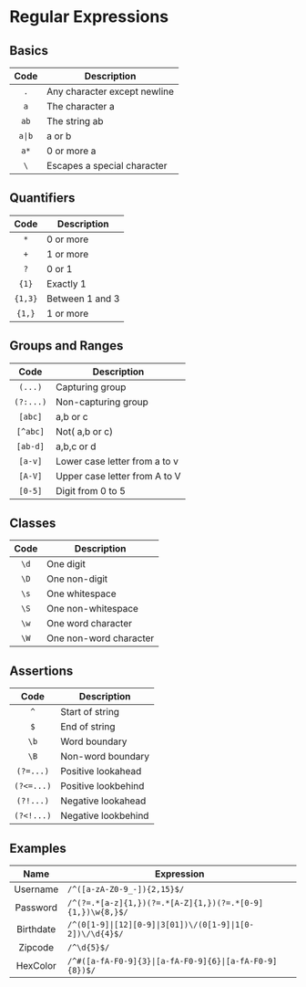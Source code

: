 # Regular Expressions

## Basics

|  Code  | Description                  |
| :----: | ---------------------------- |
|  `.`   | Any character except newline |
|  `a`   | The character a              |
|  `ab`  | The string ab                |
| `a\|b` | a or b                       |
|  `a*`  | 0 or more a                  |
|  `\`   | Escapes a special character  |

## Quantifiers

|  Code   | Description     |
| :-----: | --------------- |
|   `*`   | 0 or more       |
|   `+`   | 1 or more       |
|   `?`   | 0 or 1          |
|  `{1}`  | Exactly 1       |
| `{1,3}` | Between 1 and 3 |
| `{1,}`  | 1 or more       |

## Groups and Ranges

|   Code    | Description                   |
| :-------: | ----------------------------- |
|  `(...)`  | Capturing group               |
| `(?:...)` | Non-capturing group           |
|  `[abc]`  | a,b or c                      |
| `[^abc]`  | Not( a,b or c)                |
| `[ab-d]`  | a,b,c or d                    |
|  `[a-v]`  | Lower case letter from a to v |
|  `[A-V]`  | Upper case letter from A to V |
|  `[0-5]`  | Digit from 0 to 5             |

## Classes

| Code  | Description            |
| :---: | ---------------------- |
| `\d`  | One digit              |
| `\D`  | One non-digit          |
| `\s`  | One whitespace         |
| `\S`  | One non-whitespace     |
| `\w`  | One word character     |
| `\W`  | One non-word character |

## Assertions

|    Code    | Description         |
| :--------: | ------------------- |
|    `^`     | Start of string     |
|    `$`     | End of string       |
|    `\b`    | Word boundary       |
|    `\B`    | Non-word boundary   |
| `(?=...)`  | Positive lookahead  |
| `(?<=...)` | Positive lookbehind |
| `(?!...)`  | Negative lookahead  |
| `(?<!...)` | Negative lookbehind |

## Examples

|   Name    | Expression                                                |
| :-------: | --------------------------------------------------------- |
| Username  | `/^([a-zA-Z0-9_-]){2,15}$/`                               |
| Password  | `/^(?=.*[a-z]{1,})(?=.*[A-Z]{1,})(?=.*[0-9]{1,})\w{8,}$/` |
| Birthdate | `/^(0[1-9]\|[12][0-9]\|3[01])\/(0[1-9]\|1[0-2])\/\d{4}$/` |
|  Zipcode  | `/^\d{5}$/`                                               |
| HexColor  | `/^#([a-fA-F0-9]{3}\|[a-fA-F0-9]{6}\|[a-fA-F0-9]{8})$/`   |

